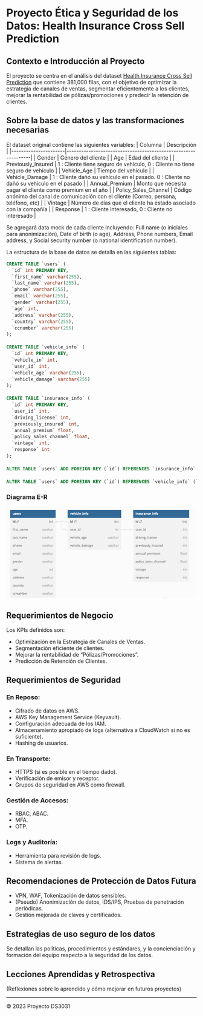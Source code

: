 # Proyecto Ética y Seguridad de los Datos: Health Insurance Cross Sell Prediction

## Contexto e Introducción al Proyecto

El proyecto se centra en el análisis del dataset [Health Insurance Cross Sell Prediction](https://www.kaggle.com/datasets/anmolkumar/health-insurance-cross-sell-prediction) que contiene 381,000 filas, con el objetivo de optimizar la estrategia de canales de ventas, segmentar eficientemente a los clientes, mejorar la rentabilidad de pólizas/promociones y predecir la retención de clientes.

## Sobre la base de datos y las transformaciones necesarias

El dataset original contiene las siguientes variables:
| Columna              | Descripción                                                   |
|----------------------|---------------------------------------------------------------|
| Gender               | Género del cliente                                            |
| Age                  | Edad del cliente                                              |
| Previously_Insured   | 1 : Cliente tiene seguro de vehículo, 0 : Cliente no tiene seguro de vehículo |
| Vehicle_Age          | Tiempo del vehículo                                           |
| Vehicle_Damage       | 1 : Cliente dañó su vehículo en el pasado. 0 : Cliente no dañó su vehículo en el pasado |
| Annual_Premium       | Monto que necesita pagar el cliente como premium en el año   |
| Policy_Sales_Channel | Código anónimo del canal de comunicación con el cliente (Correo, persona, teléfono, etc) |
| Vintage              | Número de días que el cliente ha estado asociado con la compañía |
| Response             | 1 : Cliente interesado, 0 : Cliente no interesado              |


Se agregará data mock de cada cliente incluyendo: Full name (o iniciales para anonimización), Date of birth (o age), Address, Phone numbers, Email address, y Social security number (o national identification number).

La estructura de la base de datos se detalla en las siguientes tablas:

```sql
CREATE TABLE `users` (
  `id` int PRIMARY KEY,
  `first_name` varchar(255),
  `last_name` varchar(255),
  `phone` varchar(255),
  `email` varchar(255),
  `gender` varchar(255),
  `age` int,
  `address` varchar(255),
  `country` varchar(255),
  `ccnumber` varchar(255)
);

CREATE TABLE `vehicle_info` (
  `id` int PRIMARY KEY,
  `vehicle_in` int,
  `user_id` int,
  `vehicle_age` varchar(255),
  `vehicle_damage` varchar(255)
);

CREATE TABLE `insurance_info` (
  `id` int PRIMARY KEY,
  `user_id` int,
  `driving_license` int,
  `previously_insured` int,
  `annual_premium` float,
  `policy_sales_channel` float,
  `vintage` int,
  `response` int
);

ALTER TABLE `users` ADD FOREIGN KEY (`id`) REFERENCES `insurance_info` (`user_id`);

ALTER TABLE `users` ADD FOREIGN KEY (`id`) REFERENCES `vehicle_info` (`user_id`);
```

### Diagrama E-R

![Diagrama E-R](anexos/bd1.png)


## Requerimientos de Negocio

Los KPIs definidos son:

- Optimización en la Estrategia de Canales de Ventas.
- Segmentación eficiente de clientes.
- Mejorar la rentabilidad de “Pólizas/Promociones”.
- Predicción de Retención de Clientes.

## Requerimientos de Seguridad

### En Reposo:

- Cifrado de datos en AWS.
- AWS Key Management Service (Keyvault).
- Configuración adecuada de los IAM.
- Almacenamiento apropiado de logs (alternativa a CloudWatch si no es suficiente).
- Hashing de usuarios.

### En Transporte:

- HTTPS (si es posible en el tiempo dado).
- Verificación de emisor y receptor.
- Grupos de seguridad en AWS como firewall.

### Gestión de Accesos:

- RBAC, ABAC.
- MFA.
- OTP.

### Logs y Auditoría:

- Herramienta para revisión de logs.
- Sistema de alertas.

## Recomendaciones de Protección de Datos Futura

- VPN, WAF, Tokenización de datos sensibles.
- (Pseudo) Anonimización de datos, IDS/IPS, Pruebas de penetración periódicas.
- Gestión mejorada de claves y certificados.

## Estrategias de uso seguro de los datos

Se detallan las políticas, procedimientos y estándares, y la concienciación y formación del equipo respecto a la seguridad de los datos.

## Lecciones Aprendidas y Retrospectiva

(Reflexiones sobre lo aprendido y cómo mejorar en futuros proyectos)

---

&copy; 2023 Proyecto DS3031
